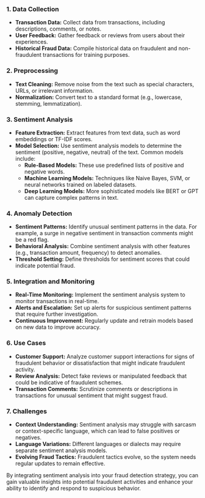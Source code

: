 ### 1. **Data Collection**
   - **Transaction Data:** Collect data from transactions, including descriptions, comments, or notes.
   - **User Feedback:** Gather feedback or reviews from users about their experiences.
   - **Historical Fraud Data:** Compile historical data on fraudulent and non-fraudulent transactions for training purposes.

### 2. **Preprocessing**
   - **Text Cleaning:** Remove noise from the text such as special characters, URLs, or irrelevant information.
   - **Normalization:** Convert text to a standard format (e.g., lowercase, stemming, lemmatization).

### 3. **Sentiment Analysis**
   - **Feature Extraction:** Extract features from text data, such as word embeddings or TF-IDF scores.
   - **Model Selection:** Use sentiment analysis models to determine the sentiment (positive, negative, neutral) of the text. Common models include:
     - **Rule-Based Models:** These use predefined lists of positive and negative words.
     - **Machine Learning Models:** Techniques like Naive Bayes, SVM, or neural networks trained on labeled datasets.
     - **Deep Learning Models:** More sophisticated models like BERT or GPT can capture complex patterns in text.

### 4. **Anomaly Detection**
   - **Sentiment Patterns:** Identify unusual sentiment patterns in the data. For example, a surge in negative sentiment in transaction comments might be a red flag.
   - **Behavioral Analysis:** Combine sentiment analysis with other features (e.g., transaction amount, frequency) to detect anomalies.
   - **Threshold Setting:** Define thresholds for sentiment scores that could indicate potential fraud.

### 5. **Integration and Monitoring**
   - **Real-Time Monitoring:** Implement the sentiment analysis system to monitor transactions in real-time.
   - **Alerts and Escalation:** Set up alerts for suspicious sentiment patterns that require further investigation.
   - **Continuous Improvement:** Regularly update and retrain models based on new data to improve accuracy.

### 6. **Use Cases**
   - **Customer Support:** Analyze customer support interactions for signs of fraudulent behavior or dissatisfaction that might indicate fraudulent activity.
   - **Review Analysis:** Detect fake reviews or manipulated feedback that could be indicative of fraudulent schemes.
   - **Transaction Comments:** Scrutinize comments or descriptions in transactions for unusual sentiment that might suggest fraud.

### 7. **Challenges**
   - **Context Understanding:** Sentiment analysis may struggle with sarcasm or context-specific language, which can lead to false positives or negatives.
   - **Language Variations:** Different languages or dialects may require separate sentiment analysis models.
   - **Evolving Fraud Tactics:** Fraudulent tactics evolve, so the system needs regular updates to remain effective.

By integrating sentiment analysis into your fraud detection strategy, you can gain valuable insights into potential fraudulent activities and enhance your ability to identify and respond to suspicious behavior.
